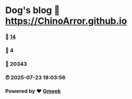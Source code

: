 # Dog's blog :link: https://ChinoArror.github.io 
### :page_facing_up: [14](https://ChinoArror.github.io/tag.html) 
### :speech_balloon: 4 
### :hibiscus: 20343 
### :alarm_clock: 2025-07-23 18:03:56 
### Powered by :heart: [Gmeek](https://github.com/Meekdai/Gmeek)
